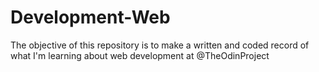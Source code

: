 # Development-Web
The objective of this repository is to make a written and coded record of what I'm learning about web development at @TheOdinProject
